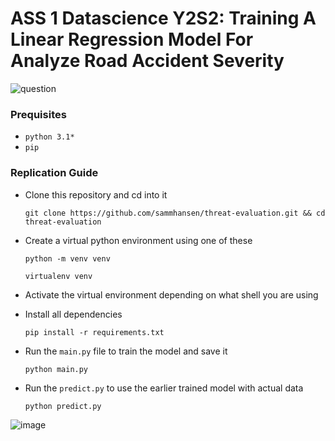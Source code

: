 #  ASS 1 Datascience Y2S2: Training A Linear Regression Model For Analyze Road Accident Severity 

![question](https://github.com/user-attachments/assets/1ce2d61a-8644-4781-a723-45f9a010225c)


### Prequisites
  
   - `python 3.1*`
   - `pip`

 ### Replication Guide
  
- Clone this repository and cd into it

      git clone https://github.com/sammhansen/threat-evaluation.git && cd threat-evaluation

- Create a virtual python environment using one of these
  ```
  python -m venv venv
  ```
  ```
  virtualenv venv
  ```

- Activate the virtual environment depending on what shell you are using

- Install all dependencies

      pip install -r requirements.txt
  
- Run the `main.py` file to train the model and save it

      python main.py
  
- Run the `predict.py` to use the earlier trained model with actual data

      python predict.py 

![image](https://github.com/user-attachments/assets/c15c6a85-aa5e-4a4f-a7f5-10282a0b7326)






  
       
 
 
 
